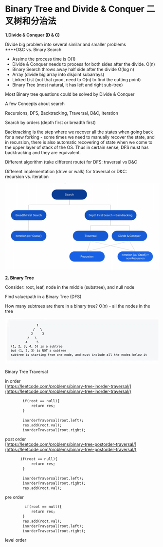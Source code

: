 # Binary Tree and Divide & Conquer 二叉树和分治法

**1.Divide & Conquer \(D & C\)**

Divide big problem into several similar and smaller problems   
****D&C vs. Binary Search

* Assime the process time is O\(1\)
* Divide & Conquer needs to process for both sides after the divide. O\(n\)
* Binary Search throws away half side after the divide O\(log n\)
* Array \(divide big array into disjoint subarrays\)
* Linked List \(not that good, need to O\(n\) to find the cutting point\)
* Binary Tree \(most natural, it has left and right sub-tree\)

Most Binary tree questions could be solved by Divide & Conquer

A few Concepts about search

Recursions, DFS, Backtracking, Traversal, D&C, Iteration

Search by orders \(depth first or breadth first\)

Backtracking is the step where we recover all the states when going back for a new forking - some times we need to manually recover the state, and in recursion, there is also automatic recovering of state when we come to the upper layer of stack of the OS. Thus in certain sense, DFS must has backtracking and they are equivalent.  
  
Different algorithm \(take different route\) for DFS: traversal vs D&C

Different implementation \(drive or walk\) for traversal or D&C:  
recursion vs. iteration

![](../.gitbook/assets/image%20%283%29.png)

**2. Binary Tree**

Consider: root, leaf, node in the middle \(substree\), and null node

Find value/path in a Binary Tree \(DFS\)

How many subtrees are there in a binary tree? O\(n\) - all the nodes in the tree  


![](../.gitbook/assets/image%20%285%29.png)

Binary Tree Traversal

in order  
[https://leetcode.com/problems/binary-tree-inorder-traversal/](https://leetcode.com/problems/binary-tree-inorder-traversal/)

```text
        if(root == null){
            return res;
        }
        
        inorderTraversal(root.left);
        res.add(root.val);
        inorderTraversal(root.right);
```

post order  
[https://leetcode.com/problems/binary-tree-postorder-traversal/](https://leetcode.com/problems/binary-tree-postorder-traversal/)

```text
       if(root == null){
            return res;
        }
        
        inorderTraversal(root.left);
        inorderTraversal(root.right);
        res.add(root.val);
```

pre order

```text
         if(root == null){
            return res;
        }
        res.add(root.val);
        inorderTraversal(root.left);
        inorderTraversal(root.right);
```

level order

```text

```

